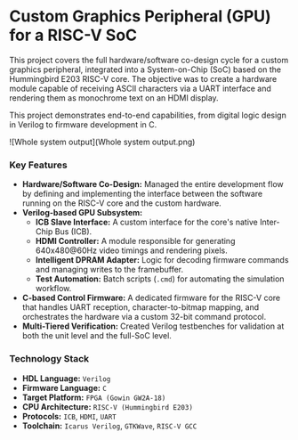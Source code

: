# Custom Graphics Peripheral (GPU) for a RISC-V SoC

This project covers the full hardware/software co-design cycle for a custom graphics peripheral, integrated into a System-on-Chip (SoC) based on the Hummingbird E203 RISC-V core. The objective was to create a hardware module capable of receiving ASCII characters via a UART interface and rendering them as monochrome text on an HDMI display.

This project demonstrates end-to-end capabilities, from digital logic design in Verilog to firmware development in C.

![Whole system output](Whole system output.png)

### Key Features

*   **Hardware/Software Co-Design:** Managed the entire development flow by defining and implementing the interface between the software running on the RISC-V core and the custom hardware.
*   **Verilog-based GPU Subsystem:**
    *   **ICB Slave Interface:** A custom interface for the core's native Inter-Chip Bus (ICB).
    *   **HDMI Controller:** A module responsible for generating 640x480@60Hz video timings and rendering pixels.
    *   **Intelligent DPRAM Adapter:** Logic for decoding firmware commands and managing writes to the framebuffer.
    *   **Test Automation:** Batch scripts (`.cmd`) for automating the simulation workflow.
*   **C-based Control Firmware:** A dedicated firmware for the RISC-V core that handles UART reception, character-to-bitmap mapping, and orchestrates the hardware via a custom 32-bit command protocol.
*   **Multi-Tiered Verification:** Created Verilog testbenches for validation at both the unit level and the full-SoC level.

### Technology Stack

*   **HDL Language:** `Verilog`
*   **Firmware Language:** `C`
*   **Target Platform:** `FPGA (Gowin GW2A-18)`
*   **CPU Architecture:** `RISC-V (Hummingbird E203)`
*   **Protocols:** `ICB`, `HDMI`, `UART`
*   **Toolchain:** `Icarus Verilog`, `GTKWave`, `RISC-V GCC`